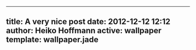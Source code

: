 ---
title: A very nice post
date: 2012-12-12 12:12
author: Heiko Hoffmann
active: wallpaper
template: wallpaper.jade
----